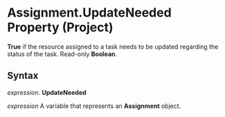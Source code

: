 
# Assignment.UpdateNeeded Property (Project)

 **True** if the resource assigned to a task needs to be updated regarding the status of the task. Read-only **Boolean**.


## Syntax

 _expression_. **UpdateNeeded**

 _expression_ A variable that represents an **Assignment** object.

